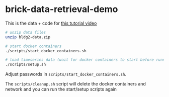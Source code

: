 # brick-data-retrieval-demo

This is the data + code for [this tutorial video](https://www.youtube.com/watch?v=kZYNXoiM8gk)

```bash
# unzip data files
unzip bldg2-data.zip

# start docker containers
./scripts/start_docker_containers.sh

# load timeseries data (wait for docker containers to start before running)
./scripts/setup.sh
```

Adjust passwords in `scripts/start_docker_containers.sh`.

The `scripts/cleanup.sh` script will delete the docker containers and network and you can run the start/setup scripts again
